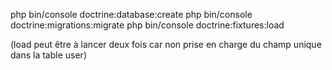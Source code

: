 php bin/console doctrine:database:create
php bin/console doctrine:migrations:migrate
php bin/console doctrine:fixtures:load

(load peut être à lancer deux fois car non prise en charge du champ unique dans la table user)

